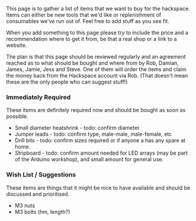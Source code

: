 This page is to gather a list of items that we want to buy for the hackspace.  Items can either be new tools that we'd like or replenishment of consumables we've run out of.  Feel free to add stuff as you see fit.

When you add something to this page please try to include the price and a recommendation where to get it from, be that a real shop or a link to a website.

The plan is that this page should be reviewed regularly and an agreement reached as to what should be bought and where from by Rob, Damian, James, Jamie, Jess and Steve.  One of them will order the items and claim the money back from the Hackspace account via Rob. (That doesn't mean these are the only people who can suggest stuff!)

### Immediately Required
These items are definitely required now and should be bought as soon as possible.

* Small diameter heatshrink - todo: confirm diameter
* Jumper leads - todo: confirm type, male-male, male-female, etc
* Drill bits - todo: confirm sizes required or if anyone a has any spare at home.
* Stripboard - todo: confirm amount needed for LED arrays (may be part of the Arduino workshop), and small amount for general use.

### Wish List / Suggestions
These items are things that it might be nice to have available and should be discussed and prioritised.

* M3 nuts
* M3 bolts (hm, length?)